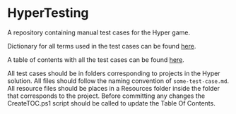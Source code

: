 # HyperTesting
A repository containing manual test cases for the Hyper game.

Dictionary for all terms used in the test cases can be found [here](dictionary.md).

A table of contents with all the test cases can be found [here](TOC.md).

All test cases should be in folders corresponding to projects in the Hyper solution. 
All files should follow the naming convention of `some-test-case.md`. 
All resource files should be places in a Resources folder inside the folder that corresponds to the project. 
Before committing any changes the CreateTOC.ps1 script should be called to update the Table Of Contents.
